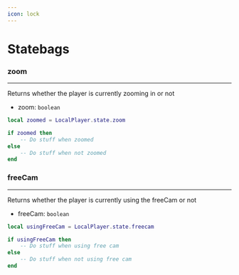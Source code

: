 ```yaml
---
icon: lock
---
```


# Statebags

### zoom

***

Returns whether the player is currently zooming in or not

* zoom: `boolean`

```lua
local zoomed = LocalPlayer.state.zoom

if zoomed then
    -- Do stuff when zoomed
else
    -- Do stuff when not zoomed
end
```

### freeCam

***

Returns whether the player is currently using the freeCam or not

* freeCam: `boolean`

```lua
local usingFreeCam = LocalPlayer.state.freecam

if usingFreeCam then
    -- Do stuff when using free cam
else
    -- Do stuff when not using free cam
end
```
